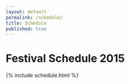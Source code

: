 ```yaml
---
layout: default
permalink: /schedule/
title: Schedule
published: true
---
```


# Festival Schedule 2015

{% include schedule.html %}

